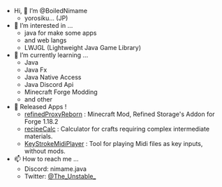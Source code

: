 - Hi, 👋 I’m @BoiledNimame
   - yorosiku... (JP)
- 👀 I’m interested in ...
   - java for make some apps
   - and web langs
   - LWJGL (Lightweight Java Game Library)
- 🌱 I’m currently learning ...
  - Java
   - Java Fx
   - Java Native Access
   - Java Discord Api
   - Minecraft Forge Modding
   - and other
- 🎈 Released Apps !
   - [refinedProxyReborn](https://github.com/BoiledNimame/refinedProxyReborn) : Minecraft Mod, Refined Storage's Addon for Forge 1.18.2
   - [recipeCalc](https://github.com/BoiledNimame/recipeCalc) : Calculator for crafts requiring complex intermediate materials.
   - [KeyStrokeMidiPlayer](https://github.com/BoiledNimame/KeyStrokeMidiPlayer) : Tool for playing Midi files as key inputs, without mods.
- 📫 How to reach me ...
  - Discord: nimame.java
  - Twitter: [@The_Unstable_](https://twitter.com/The_Unstable_)

<!---
BoiledNimame/BoiledNimame is a ✨ special ✨ repository because its `README.md` (this file) appears on your GitHub profile.
You can click the Preview link to take a look at your changes.
--->
